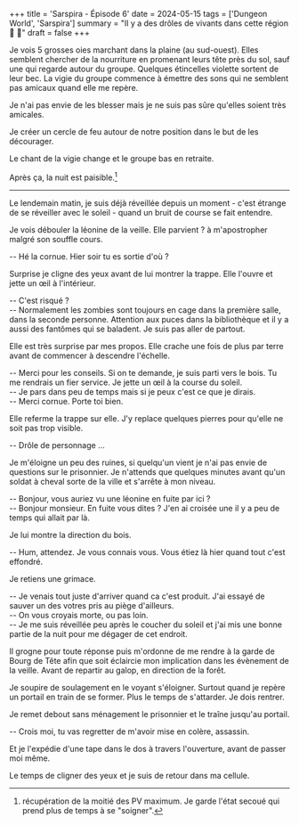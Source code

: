 +++
title = 'Sarspira - Épisode 6'
date = 2024-05-15
tags = ['Dungeon World', 'Sarspira']
summary = "Il y a des drôles de vivants dans cette région :parrot: :lion:"
draft = false
+++

Je vois 5 grosses oies marchant dans la plaine (au sud-ouest). Elles semblent chercher de la nourriture en promenant leurs tête près du sol, sauf une qui regarde autour du groupe. Quelques étincelles violette sortent de leur bec. La vigie du groupe commence à émettre des sons qui ne semblent pas amicaux quand elle me repère.

Je n'ai pas envie de les blesser mais je ne suis pas sûre qu'elles soient très amicales.

Je créer un cercle de feu autour de notre position dans le but de les décourager.

Le chant de la vigie change et le groupe bas en retraite.

Après ça, la nuit est paisible.[^1]

[^1]: récupération de la moitié des PV maximum. Je garde l'état secoué qui prend plus de temps à se "soigner".

----

Le lendemain matin, je suis déjà réveillée depuis un moment - c'est étrange de se réveiller avec le soleil - quand un bruit de course se fait entendre.

Je vois débouler la léonine de la veille. Elle parvient ? à m'apostropher malgré son souffle cours.

-- Hé la cornue. Hier soir tu es sortie d'où ?

Surprise je cligne des yeux avant de lui montrer la trappe. Elle l'ouvre et jette un œil à l'intérieur.

-- C'est risqué ?  
-- Normalement les zombies sont toujours en cage dans la première salle, dans la seconde personne. Attention aux puces dans la bibliothèque et il y a aussi des fantômes qui se baladent. Je suis pas aller de partout.  

Elle est très surprise par mes propos. Elle crache une fois de plus par terre avant de commencer à descendre l'échelle.

-- Merci pour les conseils. Si on te demande, je suis parti vers le bois. Tu me rendrais un fier service.
Je jette un œil à la course du soleil.  
-- Je pars dans peu de temps mais si je peux c'est ce que je dirais.  
-- Merci cornue. Porte toi bien.

Elle referme la trappe sur elle. J'y replace quelques pierres pour qu'elle ne soit pas trop visible.

-- Drôle de personnage ...

Je m'éloigne un peu des ruines, si quelqu'un vient je n'ai pas envie de questions sur le prisonnier. Je n'attends que quelques minutes avant qu'un soldat à cheval sorte de la ville et s'arrête à mon niveau.

-- Bonjour, vous auriez vu une léonine en fuite par ici ?  
-- Bonjour monsieur. En fuite vous dites ? J'en ai croisée une il y a peu de temps qui allait par là.

Je lui montre la direction du bois.

-- Hum, attendez. Je vous connais vous. Vous étiez là hier quand tout c'est effondré.

Je retiens une grimace.

-- Je venais tout juste d'arriver quand ca c'est produit. J'ai essayé de sauver un des votres pris au piège d'ailleurs.  
-- On vous croyais morte, ou pas loin.  
-- Je me suis réveillée peu après le coucher du soleil et j'ai mis une bonne partie de la nuit pour me dégager de cet endroit.

Il grogne pour toute réponse puis m'ordonne de me rendre à la garde de Bourg de Tête afin que soit éclaircie mon implication dans les évènement de la veille. Avant de repartir au galop, en direction de la forêt.

Je soupire de soulagement en le voyant s'éloigner. Surtout quand je repère un portail en train de se former. Plus le temps de s'attarder. Je dois rentrer.

Je remet debout sans ménagement le prisonnier et le traîne jusqu'au portail.

-- Crois moi, tu vas regretter de m'avoir mise en colère, assassin.

Et je l'expédie d'une tape dans le dos à travers l'ouverture, avant de passer moi même.

Le temps de cligner des yeux et je suis de retour dans ma cellule.
